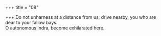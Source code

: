 +++
title = "08"

+++
Do not unharness at a distance from us; drive nearby, you who are dear  to your fallow bays.  
O autonomous Indra, become exhilarated here.  